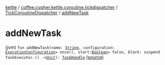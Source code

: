 [kettle](../../index.md) / [coffee.cypher.kettle.coroutine.tickdispatcher](../index.md) / [TickCoroutineDispatcher](index.md) / [addNewTask](./add-new-task.md)

# addNewTask

(jvm) `fun addNewTask(name: `[`String`](https://kotlinlang.org/api/latest/jvm/stdlib/kotlin/-string/index.html)`, configuration: `[`ExecutionConfiguration`](../-execution-configuration/index.md)` = once(), start: `[`Boolean`](https://kotlinlang.org/api/latest/jvm/stdlib/kotlin/-boolean/index.html)` = false, block: suspend TaskExecutor.() -> `[`Unit`](https://kotlinlang.org/api/latest/jvm/stdlib/kotlin/-unit/index.html)`): `[`TaskHandle`](../-task-handle/index.md) [(source)](https://github.com/Cypher121/kettle/blob/master/src/main/kotlin/coffee/cypher/kettle/coroutine/tickdispatcher/TickCoroutineDispatcher.kt#L56)